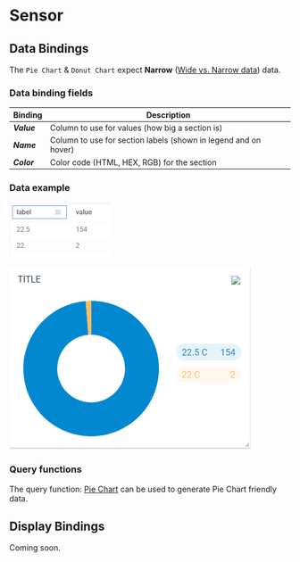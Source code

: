 # Sensor

## Data Bindings

The `Pie Chart` & `Donut Chart` expect **Narrow** ([Wide vs. Narrow data](../query-functions/overview/wide-vs.-narrow-data.md)) data.

### Data binding fields

| Binding     | Description                                                     |
| ----------- | --------------------------------------------------------------- |
| _**Value**_ | Column to use for values (how big a section is)                 |
| _**Name**_  | Column to use for section labels (shown in legend and on hover) |
| _**Color**_ | Color code (HTML, HEX, RGB) for the section                     |

### Data example

![ZAT Setpoint counts by VAV unit](<../.gitbook/assets/image (5) (1).png>)

![Rendered donut chart](<../.gitbook/assets/image (12).png>)

### Query functions

The query function: [Pie Chart](../query-functions/pie-chart.md) can be used to generate Pie Chart friendly data.

## Display Bindings

Coming soon.
